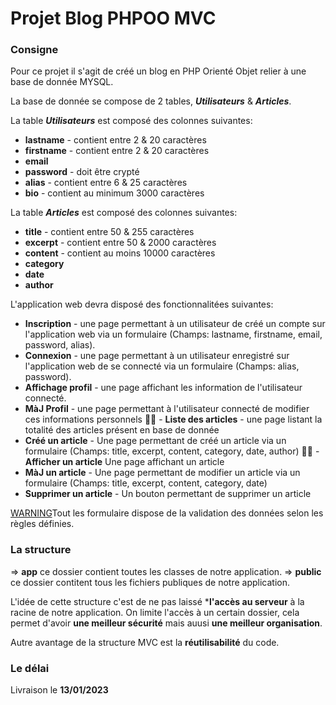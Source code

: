 # Projet Blog PHPOO MVC

### Consigne
Pour ce projet il s'agit de créé un blog en PHP Orienté Objet relier à une base de donnée MYSQL.

La base de donnée se compose de 2 tables, ***Utilisateurs*** & ***Articles***.

La table ***Utilisateurs*** est composé des colonnes suivantes:
 - **lastname** - contient entre 2 & 20 caractères
 - **firstname** - contient entre 2 & 20 caractères
 - **email**
 - **password** - doit être crypté
 - **alias** - contient entre 6 & 25 caractères
 - **bio** - contient au minimum 3000 caractères

La table ***Articles*** est composé des colonnes suivantes:
 - **title** - contient entre 50 & 255 caractères
 - **excerpt** - contient entre 50 & 2000 caractères
 - **content** - contient au moins 10000 caractères
 - **category**
 - **date**
 - **author**

L'application web devra disposé des fonctionnalitées suivantes:
 - **Inscription** - une page permettant à un utilisateur de créé un compte sur l'application web via un formulaire (Champs: lastname, firstname, email, password, alias).
 - **Connexion** - une page permettant à un utilisateur enregistré sur l'application web de se connecté via un formulaire (Champs: alias, password).
 - **Affichage profil** - une page affichant les information de l'utilisateur connecté.
 - **MàJ Profil** - une page permettant à l'utilisateur connecté de modifier ces informations personnels
👍🏿 - **Liste des articles** - une page listant la totalité des articles présent en base de donnée
 - **Créé un article** - Une page permettant de créé un article via un formulaire (Champs: title, excerpt, content, category, date, author)
 👍🏿 - **Afficher un article** Une page affichant un article
 - **MàJ un article** - Une page permettant de modifier un article via un formulaire (Champs: title, excerpt, content, category, date)
 - **Supprimer un article** - Un bouton permettant de supprimer un article

[WARNING](../public/images/téléchargement.jpeg)Tout les formulaire dispose de la validation des données selon les règles définies.

### La structure
=> **app** ce dossier contient toutes les classes de notre application.
=> **public** ce dossier contitent tous les fichiers publiques de notre application.

L'idée de cette structure c'est de ne pas laissé ***l'accès au serveur** à la racine de notre application. On limite l'accès à un certain dossier, cela permet d'avoir **une meilleur sécurité** mais auusi **une meilleur organisation**.

Autre avantage de la structure MVC est la **réutilisabilité** du code.

### Le délai
Livraison le **13/01/2023**